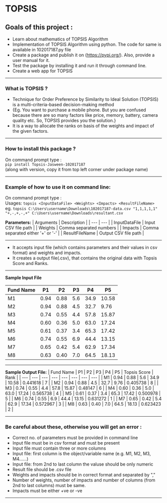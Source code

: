 # TOPSIS

## Goals of this project :
- Learn about mathematics of TOPSIS Algorithm
- Implementation of TOPSIS Algorithm using python. The code for same is available in 102017187.py file
- Create a package and publish it on (https://pypi.org/). Also, provide a user manual for it.
- Test the package by installing it and run it through command line.
- Create a web app for TOPSIS

-------------------------

### What is TOPSIS ? 
- Technique for Order Preference by Similarity to Ideal Solution (TOPSIS) is a multi-criteria-based decision-making method 
- {Eg. You want to purchase a mobile phone. But you are confused because there are so many factors like price, memory, battery, camera quality etc. So, TOPSIS provides you the solution.} 
- It is a way to allocate the ranks on basis of the weights and impact of the given factors.

-------------------------

### How to install this package ?
On command prompt type :
<br>
`pip install Topsis-Jasween-102017187`
<br>
(along with version, copy it from top left corner under package name)

-------------------------

### Example of how to use it on command line:
On command prompt type :
<br>
Usages: `topsis <InputDataFile> <Weights> <Impacts> <ResultFileName>`
<br>
eg. `topsis C:\Users\username\Downloads\102017187-data.csv "1,1,1,1,1" "+,-,+,-,+" C:\Users\username\Downloads\resultant.csv`


**Parameters:**
| Arguments | Description |
| --- | --- |
| InputDataFile | Input CSV file path |
| Weights | Comma separated numbers |
| Impacts | Comma separated either '+' or '-' |
| ResultFileName | Output CSV file path |

---------------------- 

- It accepts input file (which contains parameters and their values in csv format) and weights and impacts.
- It creates a output file(.csv), that contains the original data with Topsis Score and Ranks.

------------------------

**Sample Input File**

| Fund Name | P1 | P2 | P3 | P4 | P5 |
| --- | --- | --- | --- | --- | --- | 
| M1 | 0.94 | 0.88 | 5.6 | 34.9 | 10.58 | 
| M2 | 0.94 | 0.88 | 4.5 | 32.7 | 9.76 | 
| M3 | 0.74 | 0.55 | 4.4 | 57.8 | 15.87 |
| M4 | 0.60 | 0.36 | 5.0 | 63.0 | 17.24 | 
| M5 | 0.61 | 0.37 | 3.4 | 65.3 | 17.42 | 
| M6 | 0.74 | 0.55 | 6.9 | 44.4 | 13.15 | 
| M7 | 0.65 | 0.42 | 5.4 | 62.9 | 17.34 | 
| M8 | 0.63 | 0.40 | 7.0 | 64.5 | 18.13 | 

-----------------------------------------------

**Sample Output File:** 
| Fund Name | P1 | P2 | P3 | P4 | P5 | Topsis Score | Rank |
| --- | --- | --- | --- | --- | --- | --- | --- |
| M1 | 0.94 | 0.88 | 5.6 | 34.9 | 10.58 | 0.441618 | 7 |
| M2 | 0.94 | 0.88 | 4.5 | 32.7 | 9.76 | 0.405738 | 8 |
| M3 | 0.74 | 0.55 | 4.4 | 57.8 | 15.87 | 0.48147 | 6 |
| M4 | 0.60 | 0.36 | 5.0 | 63.0 | 17.24 | 0.565738 | 4 |
| M5 | 0.61 | 0.37 | 3.4 | 65.3 | 17.42 | 0.500978 | 5 |
| M6 | 0.74 | 0.55 | 6.9 | 44.4 | 13.15 | 0.631272 | 1 |
| M7 | 0.65 | 0.42 | 5.4 | 62.9 | 17.34 | 0.572967 | 3 |
| M8 | 0.63 | 0.40 | 7.0 | 64.5 | 18.13 | 0.623423 | 2 |

-------------------------

### Be careful about these, otherwise you will get an error :
- Correct no. of parameters must be provided in command line
- Input file must be in csv format and must be present
- Input file must contain three or more columns
- Input file: first column is the object/variable name (e.g. M1, M2, M3, M4…...)
- Input file: from 2nd to last column the valuse should be only numeric
- Result file should be .csv file
- Weights and impacts should be in correct format and separated by ","
- Number of weights, number of impacts and number of columns (from 2nd to last columns) must be same.
- Impacts must be either +ve or -ve

-------------------------




